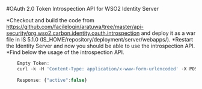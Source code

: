 #OAuth 2.0 Token Introspection API for WSO2 Identity Server

*Checkout and build the code from https://github.com/facilelogin/aratuwa/tree/master/api-security/org.wso2.carbon.identity.oauth.introspection  and deploy it as a war file in IS 5.1.0 (IS_HOME/repository/deployment/server/webapps/). 
*Restart the Identity Server and now you should be able to use the introspection API.
*Find below the usage of the introspection API. 

 ```javascript
     Empty Token:
     curl -k -H 'Content-Type: application/x-www-form-urlencoded' -X POST --data 'token=' https://localhost:9443/introspect
     
     Response: {"active":false} 
     
```
